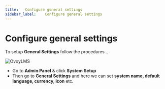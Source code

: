 ```yaml
---
title:   Configure general settings
sidebar_label:    Configure general settings
---
```


# Configure general settings
To setup **General Settings** follow the procedures…

![OvoyLMS](assets/ovoy/Screenshot_9-1-1024x630.png)

- Go to **Admin Panel** &  click **System Setup**
- Then go to **General Settings** and here we can set **system name, default language, currency, icon** etc.
